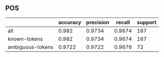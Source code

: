 
## POS

|                  | accuracy | precision | recall | support |
|------------------|----------|-----------|--------|---------|
| all              | 0.982    | 0.9734    | 0.9674 | 167     |
| known-tokens     | 0.982    | 0.9734    | 0.9674 | 167     |
| ambiguous-tokens | 0.9722   | 0.9722    | 0.9676 | 72      |

